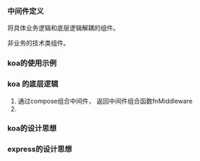 ### 中间件定义
将具体业务逻辑和底层逻辑解耦的组件。

非业务的技术类组件。
### koa的使用示例
### koa 的底层逻辑
1. 通过compose组合中间件， 返回中间件组合函数fnMiddleware
2. 
### koa的设计思想
### express的设计思想